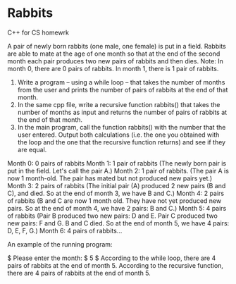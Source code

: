 Rabbits
=======

C++ for CS homewrk


A pair of newly born rabbits (one male, one female) is put in a field. Rabbits are able to mate at the age of one month so that at the end of the second month each pair produces two new pairs of rabbits and then dies.
Note: In month 0, there are 0 pairs of rabbits. In month 1, there is 1 pair of rabbits.

1. Write a program – using a while loop – that takes the number of months from the user and prints the number of pairs of rabbits at the end of that month.
2. In the same cpp file, write a recursive function rabbits() that takes the number of months as input and returns the number of pairs of rabbits at the end of that month.
3. In the main program, call the function rabbits() with the number that the user entered. Output both calculations (i.e. the one you obtained with the loop and the one that the recursive function returns) and see if they are equal.


Month 0: 0 pairs of rabbits
Month 1: 1 pair of rabbits (The newly born pair is put in the field. Let's call the pair A.)
Month 2: 1 pair of rabbits. (The pair A is now 1 month-old. The pair has mated but not produced new pairs yet.)
Month 3: 2 pairs of rabbits (The initial pair (A) produced 2 new pairs (B and C), and died. So at the end of month 3, we have B and C.)
Month 4: 2 pairs of rabbits (B and C are now 1 month old. They have not yet produced new pairs. So at the end of month 4, we have 2 pairs: B and C.)
Month 5: 4 pairs of rabbits (Pair B produced two new pairs: D and E. Pair C produced two new pairs: F and G. B and C died. So at the end of month 5, we have 4 pairs: D, E, F, G.)
Month 6: 4 pairs of rabbits...


An example of the running program:

$  Please enter the month:
$  5
$  According to the while loop, there are 4 pairs of rabbits at the end of month 5. According to the recursive function, there are 4 pairs of rabbits at the end of month 5.
